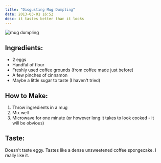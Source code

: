 ```yaml
---
title: "Disgusting Mug Dumpling"
date: 2013-03-01 16:52
desc: it tastes better than it looks
---
```


![mug dumpling](http://hackniac.com/images/posts/mug_dumpling.jpg)

Ingredients:
------------
* 2 eggs
* Handful of flour
* Freshly used coffee grounds (from coffee made just before)
* A few pinches of cinnamon
* Maybe a little sugar to taste (I haven't tried)

How to Make:
------------
1. Throw ingredients in a mug
2. Mix well
3. Microwave for one minute (or however long it takes to look cooked - it will be obvious)

Taste:
------
Doesn't taste eggy. Tastes like a dense unsweetened coffee spongecake. I really like it.
